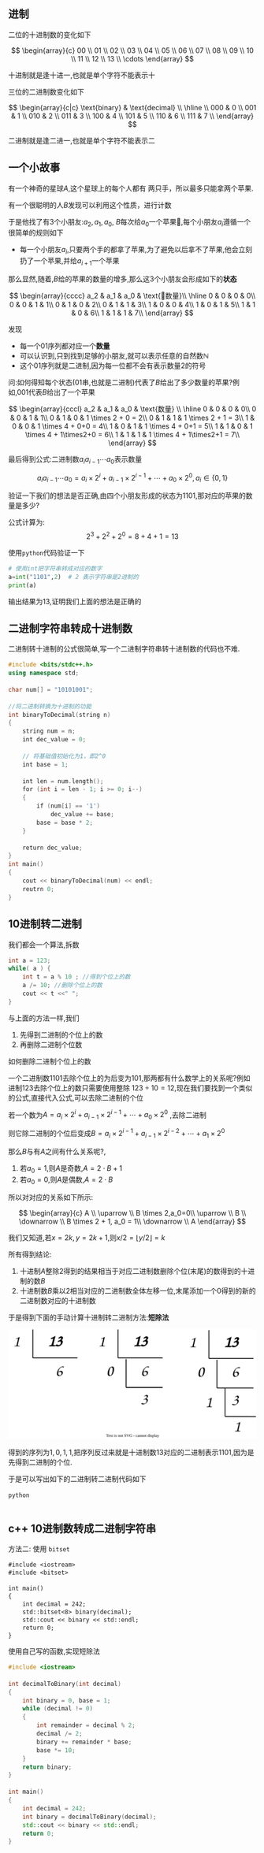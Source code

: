 ## 进制

二位的十进制数的变化如下

$$
\begin{array}{c}
00 \\
01 \\
02 \\
03 \\
04 \\
05 \\
06 \\
07 \\
08 \\
09 \\
10 \\
11 \\
12 \\
13 \\
\cdots
\end{array}
$$

十进制就是逢十进一,也就是单个字符不能表示十

三位的二进制数变化如下

$$
\begin{array}{c|c}
\text{binary} & \text{decimal} \\
\hline \\
000 & 0 \\
001 & 1 \\
010 & 2 \\
011 & 3 \\
100 & 4 \\
101 & 5 \\
110 & 6 \\
111 & 7 \\
\end{array}
$$

二进制就是逢二进一,也就是单个字符不能表示二

## 一个小故事

有一个神奇的星球$A$,这个星球上的每个人都有
两只手，所以最多只能拿两个苹果.

有一个很聪明的人$B$发现可以利用这个性质，进行计数

于是他找了有$3$个小朋友:$a_2,a_1,a_0$, $B$每次给$a_0$一个苹果🍎,每个小朋友$a_i$遵循一个很简单的规则如下

- 每一个小朋友$a_i$,只要两个手的都拿了苹果,为了避免以后拿不了苹果,他会立刻扔了一个苹果,并给$a_{i+1}$一个苹果

那么显然,随着,$B$给的苹果的数量的增多,那么这3个小朋友会形成如下的**状态**

$$
\begin{array}{cccc}
a_2 & a_1 & a_0 & \text{🍎数量}\\
\hline
0 & 0 & 0 & 0\\
0 & 0 & 1 & 1\\
0 & 1 & 0 & 2\\ 
0 & 1 & 1 & 3\\ 
1 & 0 & 0 & 4\\ 
1 & 0 & 1 & 5\\ 
1 & 1 & 0 & 6\\ 
1 & 1 & 1 & 7\\ 
\end{array}
$$

发现

- 每一个$01$序列都对应一个**数量**
- 可以认识到,只到找到足够的小朋友,就可以表示任意的自然数$\mathbb{N}$
- 这个$01$序列就是二进制,因为每一位都不会有表示数量$2$的符号

问:如何得知每个状态($01$串,也就是二进制)代表了$B$给出了多少数量的苹果?例如,$001$代表$B$给出了一个苹果


$$
\begin{array}{cccl}
a_2 & a_1 & a_0 & \text{数量} \\
\hline
0 & 0 & 0 & 0\\
0 & 0 & 1 & 1\\
0 & 1 & 0 & 1 \times 2 + 0  = 2\\ 
0 & 1 & 1 & 1 \times 2 + 1  = 3\\ 
1 & 0 & 0 & 1 \times 4 + 0+0  = 4\\ 
1 & 0 & 1 & 1 \times 4 + 0+1  = 5\\  
1 & 1 & 0 & 1 \times 4 + 1\times2+0  = 6\\  
1 & 1 & 1 & 1 \times 4 + 1\times2+1  = 7\\  
\end{array}
$$

最后得到公式:二进制数$a_ia_{i-1}\cdots a_0$表示数量

$$
a_ia_{i-1}\cdots a_0 = a_i \times 2^i + a_{i-1} \times 2^{i-1} + \cdots + a_0 \times 2^0, a_i \in \{0,1\}
$$

验证一下我们的想法是否正确,由四个小朋友形成的状态为$1101$,那对应的苹果的数量是多少?

公式计算为:
$$
2^3 + 2^2 + 2^0 = 8 + 4 + 1 = 13
$$

使用`python`代码验证一下

```python
# 使用int把字符串转成对应的数字
a=int("1101",2)  # 2 表示字符串是2进制的
print(a)
```

输出结果为$13$,证明我们上面的想法是正确的



## 二进制字符串转成十进制数

二进制转十进制的公式很简单,写一个二进制字符串转十进制数的代码也不难.

```cpp
#include <bits/stdc++.h>
using namespace std;

char num[] = "10101001";
  
//将二进制转换为十进制的功能
int binaryToDecimal(string n)
{
    string num = n;
    int dec_value = 0;
  
    // 将基础值初始化为1，即2^0
    int base = 1;
  
    int len = num.length();
    for (int i = len - 1; i >= 0; i--) 
    {
        if (num[i] == '1')
            dec_value += base;
        base = base * 2;
    }
  
    return dec_value;
}
int main()
{
    cout << binaryToDecimal(num) << endl;
    reutrn 0;
}  
```


## 10进制转二进制

我们都会一个算法,拆数

```cpp
int a = 123;
while( a ) {
    int t = a % 10 ; //得到个位上的数
    a /= 10; //删除个位上的数
    cout << t <<" ";
}
```

与上面的方法一样,我们

1. 先得到二进制的个位上的数
2. 再删除二进制个位数

如何删除二进制个位上的数

一个二进制数$1101$去除个位上的为后变为$101$,那两都有什么数学上的关系呢?例如进制$123$去除个位上的数只需要使用整除 $123 \div 10 = 12$,现在我们要找到一个类似的公式,直接代入公式,可以去除二进制的个位

若一个数为$A = a_i \times 2^i + a_{i-1} \times 2^{i-1} + \cdots + a_0 \times 2^0$
,去除二进制

则它除二进制的个位后变成$B = a_i \times 2^{i-1} + a_{i-1} \times 2^{i-2} + \cdots + a_1 \times 2^0$

那么$B$与有$A$之间有什么关系呢?,

1. 若$a_0=1$,则$A$是奇数,$A = 2 \cdot B + 1$
1. 若$a_0=0$,则$A$是偶数,$A = 2 \cdot B$

所以对对应的关系如下所示:

$$
\begin{array}{c}
A \\
\uparrow \\
B \times 2,a_0=0\\
\uparrow \\
B \\
\downarrow \\
B \times 2 + 1, a_0 = 1\\
\downarrow \\
A 
\end{array}
$$

我们又知道,若$x= 2k,y=2k+1$,则$x/2 = \lfloor y/2\rfloor = k$

所有得到结论:

1. 十进制$A$整除$2$得到的结果相当于对应二进制数删除个位(末尾)的数得到的十进制的数$B$
2. 十进制数$B$乘以$2$相当对应的二进制数全体左移一位,末尾添加一个$0$得到的新的二进制数对应的十进制数

于是得到下面的手动计算十进制转二进制方法:**短除法**

![short_div](./short_div.svg)

得到的序列为$1,0,1,1$,把序列反过来就是十进制数$13$对应的二进制表示$1101$,因为是先得到二进制的个位.


于是可以写出如下的二进制转二进制代码如下

`python`

```python
```

## c++ 10进制数转成二进制字符串

方法二: 使用 `bitset`

```
#include <iostream>
#include <bitset>

int main()
{
    int decimal = 242;
    std::bitset<8> binary(decimal);
    std::cout << binary << std::endl;
    return 0;
}
```

使用自己写的函数,实现短除法

```cpp
#include <iostream>

int decimalToBinary(int decimal)
{
    int binary = 0, base = 1;
    while (decimal != 0)
    {
        int remainder = decimal % 2;
        decimal /= 2;
        binary += remainder * base;
        base *= 10;
    }
    return binary;
}

int main()
{
    int decimal = 242;
    int binary = decimalToBinary(decimal);
    std::cout << binary << std::endl;
    return 0;
}
```